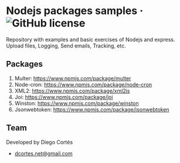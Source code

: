 # Nodejs packages samples &middot; ![GitHub license](https://img.shields.io/badge/license-MIT-blue.svg)

Repository with examples and basic exercises of Nodejs and express.
Upload files, Logging, Send emails, Tracking, etc.

## Packages

1. Multer: https://www.npmjs.com/package/multer
2. Node-cron: https://www.npmjs.com/package/node-cron
3. XML2: https://www.npmjs.com/package/xml2js
4. Joi: https://www.npmjs.com/package/joi
5. Winston: https://www.npmjs.com/package/winston
6. Jsonwebtoken: https://www.npmjs.com/package/jsonwebtoken

## Team

Developed by Diego Cortés

- dcortes.net@gmail.com
